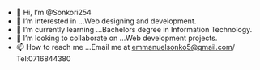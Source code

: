 - 👋 Hi, I’m @Sonkori254
- 👀 I’m interested in ...Web designing and development.
- 🌱 I’m currently learning ...Bachelors degree in Information Technology.
- 💞️ I’m looking to collaborate on ...Web development projects.
- 📫 How to reach me ...Email me at emmanuelsonko5@gmail.com/ Tel:0716844380

<!---
Sonkori254/Sonkori254 is a ✨ special ✨ repository because its `README.md` (this file) appears on your GitHub profile.
You can click the Preview link to take a look at your changes.
--->
